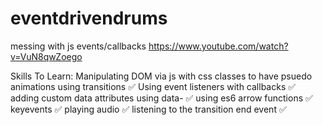 # eventdrivendrums

messing with js events/callbacks https://www.youtube.com/watch?v=VuN8qwZoego

Skills To Learn:
Manipulating DOM via js with css classes to have psuedo animations using transitions ✅
Using event listeners with callbacks ✅
adding custom data attributes using data- ✅
using es6 arrow functions ✅
keyevents ✅
playing audio ✅
listening to the transition end event ✅
